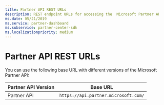 ```yaml
---
title: Partner API REST URLs
description: REST endpoint URLs for accessing the  Microsoft Partner API.
ms.date: 05/21/2019
ms.service: partner-dashboard
ms.subservice: partner-center-sdk
ms.localizationpriority: medium
---
```


# Partner API REST URLs

You can use the following base URL with different versions of the Microsoft Partner API:

| Partner API Version | Base URL |
| --- | --- |
| Partner API | `https://api.partner.microsoft.com/` |